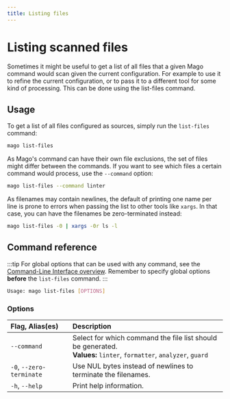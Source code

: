 ```yaml
---
title: Listing files
---
```


# Listing scanned files

Sometimes it might be useful to get a list of all files that a given Mago
command would scan given the current configuration. For example to use it to
refine the current configuration, or to pass it to a different tool for some
kind of processing. This can be done using the list-files command.

## Usage

To get a list of all files configured as sources, simply run the `list-files` command:

```sh
mago list-files
```

As Mago's command can have their own file exclusions, the set of files might
differ between the commands. If you want to see which files a certain command
would process, use the `--command` option:

```sh
mago list-files --command linter
```

As filenames may contain newlines, the default of printing one name per line is prone to errors when passing the list to other tools like `xargs`. In that case, you can have the filenames be zero-terminated instead:

```sh
mago list-files -0 | xargs -0r ls -l
```

## Command reference

:::tip
For global options that can be used with any command, see the [Command-Line
Interface overview](/fundamentals/command-line-interface.md). Remember to
specify global options **before** the `list-files` command.
:::

```sh
Usage: mago list-files [OPTIONS]
```

### Options

| Flag, Alias(es)           | Description                                                                                                    |
| :------------------------ | :------------------------------------------------------------------------------------------------------------- |
|       `--command`         | Select for which command the file list should be generated. <br/>**Values:** `linter`, `formatter`, `analyzer`, `guard` |
| `-0`, `--zero-terminate`  | Use NUL bytes instead of newlines to terminate the filenames.                                                  |
| `-h`, `--help`            | Print help information.                                                                                        |